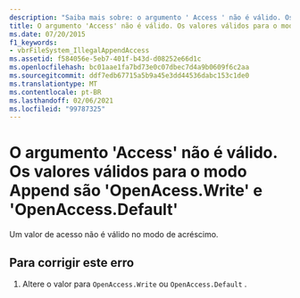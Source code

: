 ```yaml
---
description: "Saiba mais sobre: o argumento ' Access ' não é válido. Os valores válidos para o modo de acréscimo são ' OpenAccess. Write ' e ' OpenAccess. Default"
title: O argumento 'Access' não é válido. Os valores válidos para o modo Append são 'OpenAcess.Write' e 'OpenAccess.Default'
ms.date: 07/20/2015
f1_keywords:
- vbrFileSystem_IllegalAppendAccess
ms.assetid: f584056e-5eb7-401f-b43d-d08252e66d1c
ms.openlocfilehash: bc01aae1fa7bd73e0c07dbec7d4a9b0609f6c2aa
ms.sourcegitcommit: ddf7edb67715a5b9a45e3dd44536dabc153c1de0
ms.translationtype: MT
ms.contentlocale: pt-BR
ms.lasthandoff: 02/06/2021
ms.locfileid: "99787325"
---
```

# <a name="argument-access-is-not-valid-valid-values-for-append-mode-are-openaccesswrite-and-openaccessdefault"></a>O argumento 'Access' não é válido. Os valores válidos para o modo Append são 'OpenAcess.Write' e 'OpenAccess.Default'

Um valor de acesso não é válido no modo de acréscimo.  
  
## <a name="to-correct-this-error"></a>Para corrigir este erro  
  
1. Altere o valor para `OpenAccess.Write` ou `OpenAccess.Default` .
